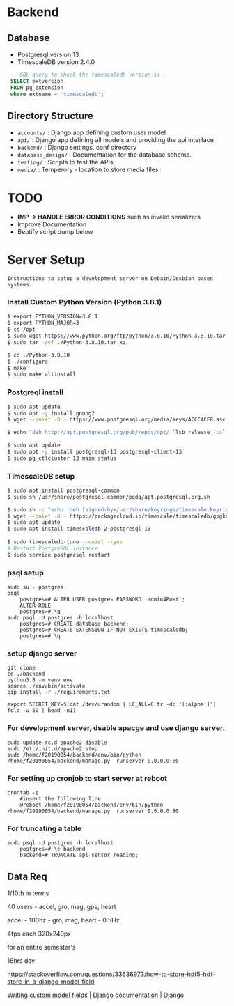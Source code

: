 # Backend

## Database
 
- Postgresql version 13
- TimescaleDB version 2.4.0 

```sql
 -- SQL query to check the timescaledb version is - 
 SELECT extversion
 FROM pg_extension
 where extname = 'timescaledb';
```

## Directory Structure
- ``` accounts/ ``` : Django app defining custom user model
- ``` api/ ``` : Django app defining all models and providing the api interface
- ``` backend/ ``` : Django settings, conf directory
- ``` database_design/ ``` : Documentation for the database schema. 
- ``` testing/ ``` : Scripts to test the APIs
- ``` media/ ``` : Temperory - location to store media files 

# TODO
- **IMP -> HANDLE ERROR CONDITIONS** such as invalid serializers
- Improve Documentation
- Beutify script dump below

# Server Setup
	Instructions to setup a development server on Debain/Desbian based systems.
### Install Custom Python Version (Python 3.8.1)
```bash
$ export PYTHON_VERSION=3.8.1
$ export PYTHON_MAJOR=3
$ cd /opt
$ sudo wget https://www.python.org/ftp/python/3.8.10/Python-3.8.10.tar.xz
$ sudo tar -xvf ./Python-3.8.10.tar.xz

$ cd ./Python-3.8.10
$ ./configure 
$ make 
$ sudo make altinstall
```
### Postgreql install
```bash
$ sudo apt update
$ sudo apt -y install gnupg2
$ wget --quiet -O - https://www.postgresql.org/media/keys/ACCC4CF8.asc | sudo apt-key add -

$ echo "deb http://apt.postgresql.org/pub/repos/apt/ `lsb_release -cs`-pgdg main" |sudo tee  /etc/apt/sources.list.d/pgdg.list
 
$ sudo apt update
$ sudo apt -y install postgresql-13 postgresql-client-13
$ sudo pg_ctlcluster 13 main status
```
### TimescaleDB setup
```bash
$ sudo apt install postgresql-common
$ sudo sh /usr/share/postgresql-common/pgdg/apt.postgresql.org.sh

$ sudo sh -c "echo 'deb [signed-by=/usr/share/keyrings/timescale.keyring] https://packagecloud.io/timescale/timescaledb/debian/ $ (lsb_release -c -s) main' > /etc/apt/sources.list.d/timescaledb.list"
$ wget --quiet -O - https://packagecloud.io/timescale/timescaledb/gpgkey | sudo gpg --dearmor -o /usr/share/keyrings/timescale.keyring
$ sudo apt update
$ sudo apt install timescaledb-2-postgresql-13
 
$ sudo timescaledb-tune --quiet --yes
# Restart PostgreSQL instance
$ sudo service postgresql restart

```
### psql setup

    sudo su - postgres
    psql
        postgres=# ALTER USER postgres PASSWORD 'admin4Post';
        ALTER ROLE
        postgres=# \q
    sudo psql -U postgres -h localhost
        postgres=# CREATE database backend;
        postgres=# CREATE EXTENSION IF NOT EXISTS timescaledb;
        postgres=# \q

### setup django server

    git clone 
    cd ./backend
    python3.8 -m venv env
    source ./env/bin/activate
    pip install -r ./requirements.txt
    
    export SECRET_KEY=$(cat /dev/urandom | LC_ALL=C tr -dc '[:alpha:]'| fold -w 50 | head -n1)
    
### For development server, dsable apacge and use django server.

    sudo update-rc.d apache2 disable
    sudo /etc/init.d/apache2 stop
    sudo /home/f20190054/backend/env/bin/python /home/f20190054/backend/manage.py  runserver 0.0.0.0:80

### For setting up cronjob to start server at reboot

    crontab -e
        #insert the following line 
        @reboot /home/f20190054/backend/env/bin/python /home/f20190054/backend/manage.py  runserver 0.0.0.0:80

### For truncating a table

    sudo psql -U postgres -h localhost
        postgres=# \c backend
        backend=# TRUNCATE api_sensor_reading;


## Data Req

1/10th in terms 

40 users - accel, gro, mag, gps, heart 

accel - 100hz - gro, mag, 
heart - 0.5Hz

4fps each 320x240px 

for an entire semester's 

16hrs day 

https://stackoverflow.com/questions/33636973/how-to-store-hdf5-hdf-store-in-a-django-model-field

[Writing custom model fields | Django documentation | Django](https://docs.djangoproject.com/en/3.2/howto/custom-model-fields/)
